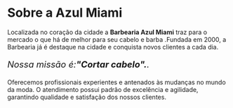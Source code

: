 <!DOCTYPE html>
<html lang="pt-br">
  <head>
   <meta charset="UTF-8">
   <title>Azul Miami</title>
  </head>
     <body>
 <h1 style="text-aling: center">Sobre a Azul Miami</h1>
   <p style="text-aling: center">Localizada no coração da cidade a <strong>Barbearia Azul Miami</strong> traz para o mercado o que há de melhor para seu cabelo e barba .Fundada em 2000, a Barbearia já é destaque na cidade e conquista novos clientes a cada dia.</p>
   <p style="font-size: 20px; text-aling: center"><em>Nossa missão é:<strong>"Cortar cabelo".</strong>.</em></p>
   <p style="text-aling: center">Oferecemos profissionais experientes e antenados às mudanças no mundo da moda. O atendimento possui padrão de excelência e agilidade, garantindo qualidade e satisfação dos nossos clientes.</p>
    </body>
</html>

